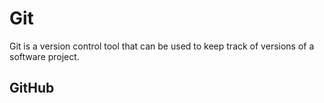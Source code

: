# Git

Git is a version control tool that can be used to keep track of versions of a software project.

## GitHub